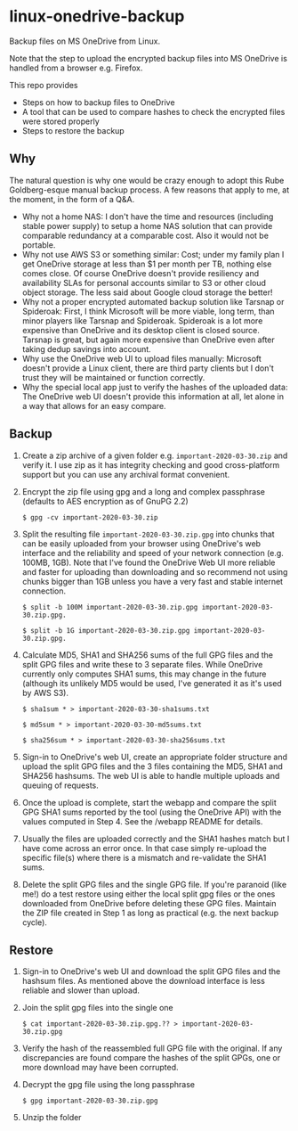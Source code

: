 # linux-onedrive-backup

Backup files on MS OneDrive from Linux. 

Note that the step to upload the encrypted backup files into MS OneDrive is handled from
a browser e.g. Firefox.

This repo provides 
* Steps on how to backup files to OneDrive
* A tool that can be used to compare hashes to check the encrypted files were stored properly
* Steps to restore the backup

## Why

The natural question is why one would be crazy enough to adopt this Rube Goldberg-esque
manual backup process. A few reasons that apply to me, at the moment, in the form of a Q&A.
* Why not a home NAS: I don't have the time and resources (including stable power supply)
  to setup a home NAS solution that can provide comparable redundancy at a comparable cost.
  Also it would not be portable.
* Why not use AWS S3 or something similar: Cost; under my family plan I get OneDrive storage
  at less than $1 per month per TB, nothing else comes close. Of course OneDrive doesn't
  provide resiliency and availability SLAs for personal accounts similar to S3 or other
  cloud object storage. The less said about Google cloud storage the better!
* Why not a proper encrypted automated backup solution like Tarsnap or Spideroak: First,
  I think Microsoft will be more viable, long term, than minor players like Tarsnap and
  Spideroak. Spideroak is a lot more expensive than OneDrive and its desktop client is closed
  source. Tarsnap is great, but again more expensive than OneDrive even after taking dedup
  savings into account.
* Why use the OneDrive web UI to upload files manually: Microsoft doesn't provide a Linux
  client, there are third party clients but I don't trust they will be maintained or function
  correctly.
* Why the special local app just to verify the hashes of the uploaded data: The OneDrive web
  UI doesn't provide this information at all, let alone in a way that allows for an easy compare.

## Backup

1. Create a zip archive of a given folder e.g. `important-2020-03-30.zip` and verify it. I
   use zip as it has integrity checking and good cross-platform support but you can use any
   archival format convenient.

1. Encrypt the zip file using gpg and a long and complex passphrase (defaults to AES encryption
   as of GnuPG 2.2)

   `$ gpg -cv important-2020-03-30.zip`
	
1. Split the resulting file `important-2020-03-30.zip.gpg` into chunks that can be easily uploaded
   from your browser using OneDrive's web interface and the reliability and speed of your
   network connection (e.g. 100MB, 1GB). Note that I've found the OneDrive Web UI more
   reliable and faster for uploading than downloading and so recommend not using chunks
   bigger than 1GB unless you have a very fast and stable internet connection.

   `$ split -b 100M important-2020-03-30.zip.gpg important-2020-03-30.zip.gpg.`
   
   `$ split -b 1G important-2020-03-30.zip.gpg important-2020-03-30.zip.gpg.`

1. Calculate MD5, SHA1 and SHA256 sums of the full GPG files and the split GPG files and
   write these to 3 separate files. While OneDrive currently only computes SHA1 sums,
   this may change in the future (although its unlikely MD5 would be used, I've generated
   it as it's used by AWS S3).
   
   `$ sha1sum * > important-2020-03-30-sha1sums.txt`

   `$ md5sum * > important-2020-03-30-md5sums.txt`
   
   `$ sha256sum * > important-2020-03-30-sha256sums.txt`

1. Sign-in to OneDrive's web UI, create an appropriate folder structure and upload the
   split GPG files and the 3 files containing the MD5, SHA1 and SHA256 hashsums.
   The web UI is able to handle multiple uploads and queuing of requests.

1. Once the upload is complete, start the webapp and compare the split GPG SHA1 sums
   reported by the tool (using the OneDrive API) with the values computed in Step 4. See
   the /webapp README for details. 

1. Usually the files are uploaded correctly and the SHA1 hashes match but I have come
   across an error once. In that case simply re-upload the specific file(s) where there
   is a mismatch and re-validate the SHA1 sums.

1. Delete the split GPG files and the single GPG file. If you're paranoid (like me!) do a
   test restore using either the local split gpg files or the ones downloaded from OneDrive
   before deleting these GPG files. Maintain the ZIP file created in Step 1 as long as
   practical (e.g. the next backup cycle).


## Restore

1. Sign-in to OneDrive's web UI and download the split GPG files and the hashsum files.
   As mentioned above the download interface is less reliable and slower than upload.

1. Join the split gpg files into the single one

   `$ cat important-2020-03-30.zip.gpg.?? > important-2020-03-30.zip.gpg`
   
1. Verify the hash of the reassembled full GPG file with the original. If any discrepancies
   are found compare the hashes of the split GPGs, one or more download may have been corrupted.

1. Decrypt the gpg file using the long passphrase

   `$ gpg important-2020-03-30.zip.gpg`
   
1. Unzip the folder

